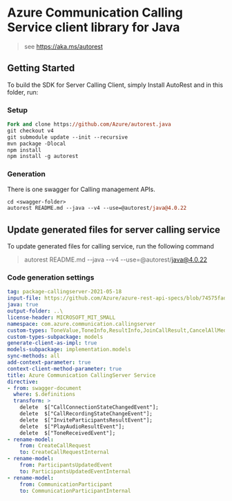 # Azure Communication Calling Service client library for Java

> see https://aka.ms/autorest
## Getting Started

To build the SDK for Server Calling Client, simply Install AutoRest and in this folder, run:

### Setup
```ps
Fork and clone https://github.com/Azure/autorest.java
git checkout v4
git submodule update --init --recursive
mvn package -Dlocal
npm install
npm install -g autorest
```

### Generation

There is one swagger for Calling management APIs.

```ps
cd <swagger-folder>
autorest README.md --java --v4 --use=@autorest/java@4.0.22
```

## Update generated files for server calling service
To update generated files for calling service, run the following command

> autorest README.md --java --v4 --use=@autorest/java@4.0.22

### Code generation settings
``` yaml
tag: package-callingserver-2021-05-18
input-file: https://github.com/Azure/azure-rest-api-specs/blob/74575fadb83fcd08a70d1168c8d04a6ca5e90715/specification/communication/data-plane/CallingServer/preview/2021-06-15-preview/communicationservicescallingserver.json
java: true
output-folder: ..\
license-header: MICROSOFT_MIT_SMALL
namespace: com.azure.communication.callingserver
custom-types: ToneValue,ToneInfo,ResultInfo,JoinCallResult,CancelAllMediaOperationsResult,PlayAudioResult,OperationStatus,StartCallRecordingResult,CallRecordingStateResult,CallRecordingState,CallConnectionState,CreateCallResult,EventSubscriptionType,CallModality
custom-types-subpackage: models
generate-client-as-impl: true
models-subpackage: implementation.models
sync-methods: all
add-context-parameter: true
context-client-method-parameter: true
title: Azure Communication CallingServer Service 
directive:
- from: swagger-document
  where: $.definitions
  transform: >
    delete  $["CallConnectionStateChangedEvent"];
    delete  $["CallRecordingStateChangeEvent"];
    delete  $["InviteParticipantsResultEvent"];
    delete  $["PlayAudioResultEvent"];
    delete  $["ToneReceivedEvent"]; 
- rename-model:
    from: CreateCallRequest
    to: CreateCallRequestInternal
- rename-model:
    from: ParticipantsUpdatedEvent
    to: ParticipantsUpdatedEventInternal
- rename-model:
    from: CommunicationParticipant
    to: CommunicationParticipantInternal
```
